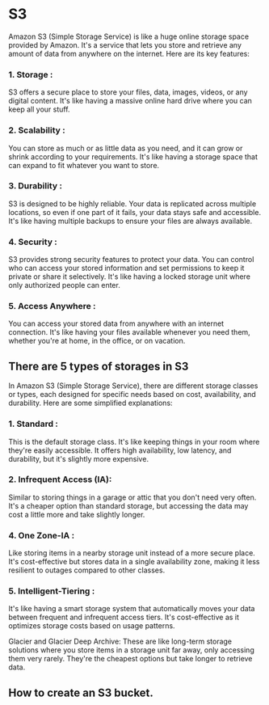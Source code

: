 # S3 


Amazon S3 (Simple Storage Service) is like a huge online storage space provided by Amazon. It's a service that lets you store and retrieve any amount of data from anywhere on the internet. Here are its key features:

### 1. Storage :
 S3 offers a secure place to store your files, data, images, videos, or any digital content. It's like having a massive online hard drive where you can keep all your stuff.

### 2. Scalability :
 You can store as much or as little data as you need, and it can grow or shrink according to your requirements. It's like having a storage space that can expand to fit whatever you want to store.

### 3. Durability : 
S3 is designed to be highly reliable. Your data is replicated across multiple locations, so even if one part of it fails, your data stays safe and accessible. It's like having multiple backups to ensure your files are always available.

### 4. Security : 
S3 provides strong security features to protect your data. You can control who can access your stored information and set permissions to keep it private or share it selectively. It's like having a locked storage unit where only authorized people can enter.

### 5. Access Anywhere :
 You can access your stored data from anywhere with an internet connection. It's like having your files available whenever you need them, whether you're at home, in the office, or on vacation.

## There are 5 types of storages in S3

In Amazon S3 (Simple Storage Service), there are different storage classes or types, each designed for specific needs based on cost, availability, and durability. Here are some simplified explanations:

### 1. Standard :
 This is the default storage class. It's like keeping things in your room where they're easily accessible. It offers high availability, low latency, and durability, but it's slightly more expensive.

### 2. Infrequent Access (IA):
 Similar to storing things in a garage or attic that you don't need very often. It's a cheaper option than standard storage, but accessing the data may cost a little more and take slightly longer.

### 4. One Zone-IA :
 Like storing items in a nearby storage unit instead of a more secure place. It's cost-effective but stores data in a single availability zone, making it less resilient to outages compared to other classes.

### 5. Intelligent-Tiering :
 It's like having a smart storage system that automatically moves your data between frequent and infrequent access tiers. It's cost-effective as it optimizes storage costs based on usage patterns.

Glacier and Glacier Deep Archive: These are like long-term storage solutions where you store items in a storage unit far away, only accessing them very rarely. They're the cheapest options but take longer to retrieve data.

 ## How to create an S3 bucket.

